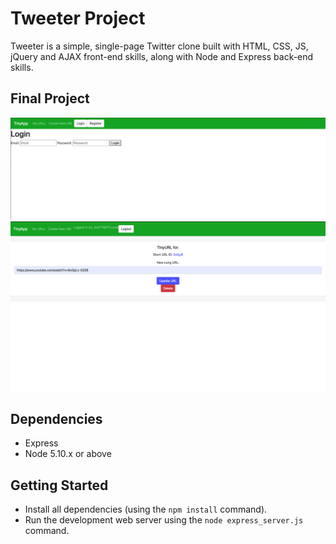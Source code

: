 # Tweeter Project

Tweeter is a simple, single-page Twitter clone built with HTML, CSS, JS, jQuery and AJAX front-end skills, along with Node and Express back-end skills.

## Final Project

!["Screenshot of the tweet box"](https://github.com/TandsPM/tinyapp/blob/main/docs/Login-Page.png?raw=true)
!["Screenshot of a tweet and a tweet in progress"](https://github.com/TandsPM/tinyapp/blob/main/docs/TinyURL-Page.png?raw=true)

## Dependencies

- Express
- Node 5.10.x or above

## Getting Started

- Install all dependencies (using the `npm install` command).
- Run the development web server using the `node express_server.js` command.